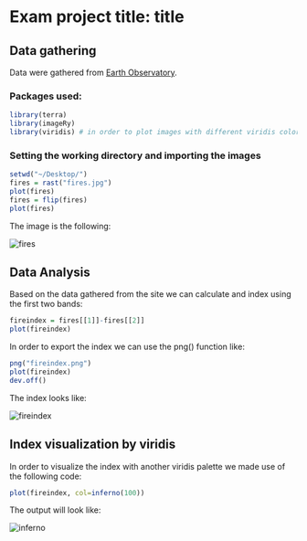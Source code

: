 # Exam project title: title

## Data gathering

Data were gathered from [Earth Observatory](https://earthobservatory.nasa.gov/).

### Packages used:
``` r
library(terra)
library(imageRy)
library(viridis) # in order to plot images with different viridis color palettes
```

### Setting the working directory and importing the images
``` r
setwd("~/Desktop/")
fires = rast("fires.jpg")
plot(fires)
fires = flip(fires)
plot(fires)
```

The image is the following:

![fires](https://github.com/user-attachments/assets/c647814a-673f-4ac0-9802-ea813fd55848)

## Data Analysis
Based on the data gathered from the site we can calculate and index using the first two bands:
``` r
fireindex = fires[[1]]-fires[[2]]
plot(fireindex)
```

In order to export the index we can use the png() function like:
``` r
png("fireindex.png")
plot(fireindex)
dev.off()
```

The index looks like:

![fireindex](https://github.com/user-attachments/assets/e199152f-cb59-4c90-aec1-6982cfc26b84)

## Index visualization by viridis
In order to visualize the index with another viridis palette we made use of the following code:

``` r
plot(fireindex, col=inferno(100))
```

The output will look like:

![inferno](https://github.com/user-attachments/assets/6a19c065-512f-406f-9f34-80dec3340fdc)
